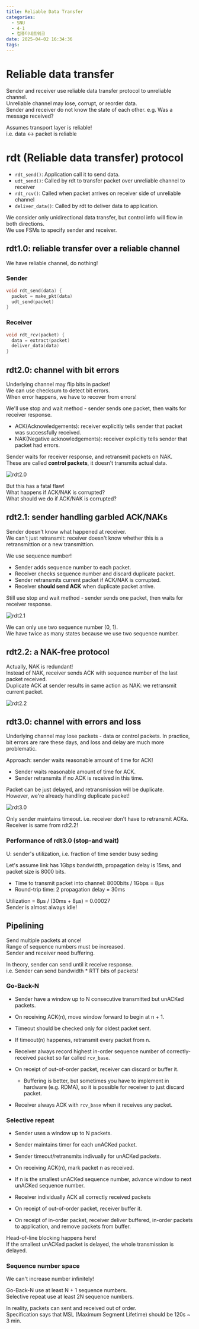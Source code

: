 ```yaml
---
title: Reliable Data Transfer
categories:
  - SNU
  - 4-1
  - 컴퓨터네트워크
date: 2025-04-02 16:34:36
tags:
---
```


# Reliable data transfer

Sender and receiver use reliable data transfer protocol to unreliable channel.  
Unreliable channel may lose, corrupt, or reorder data.  
Sender and receiver do not know the state of each other. e.g. Was a message received?

Assumes transport layer is reliable!  
i.e. data <-> packet is reliable

# rdt (Reliable data transfer) protocol

- `rdt_send()`: Application call it to send data.
- `udt_send()`: Called by rdt to transfer packet over unreliable channel to receiver
- `rdt_rcv()`: Called when packet arrives on receiver side of unreliable channel
- `deliver_data()`: Called by rdt to deliver data to application.

We consider only unidirectional data transfer, but control info will flow in both directions.  
We use FSMs to specify sender and receiver.

## rdt1.0: reliable transfer over a reliable channel

We have reliable channel, do nothing!

### Sender

```c
void rdt_send(data) {
  packet = make_pkt(data)
  udt_send(packet)
}
```

### Receiver

```c
void rdt_rcv(packet) {
  data = extract(packet)
  deliver_data(data)
}
```

## rdt2.0: channel with bit errors

Underlying channel may flip bits in packet!  
We can use checksum to detect bit errors.  
When error happens, we have to recover from errors!

We'll use stop and wait method - sender sends one packet, then waits for receiver response.

- ACK(Acknowledgements): receiver explicitly tells sender that packet was successfully received.  
- NAK(Negative acknowledgements): receiver explicitly tells sender that packet had errors.

Sender waits for receiver response, and retransmit packets on NAK.  
These are called **control packets**, it doesn't transmits actual data.

![rdt2.0](rdt2.0.png)

But this has a fatal flaw!  
What happens if ACK/NAK is corrupted?  
What should we do if ACK/NAK is corrupted?

## rdt2.1: sender handling garbled ACK/NAKs

Sender doesn't know what happened at receiver.  
We can't just retransmit: receiver doesn't know whether this is a retransmittion or a new transmittion.

We use sequence number!

- Sender adds sequence number to each packet.  
- Receiver checks sequence number and discard duplicate packet.  
- Sender retransmits current packet if ACK/NAK is corrupted.  
- Receiver **should send ACK** when duplicate packet arrive.

Still use stop and wait method - sender sends one packet, then waits for receiver response.

![rdt2.1](rdt2.1.png)

We can only use two sequence number (0, 1).  
We have twice as many states because we use two sequence number.

## rdt2.2: a NAK-free protocol

Actually, NAK is redundant!  
Instead of NAK, receiver sends ACK with sequence number of the last packet received.  
Duplicate ACK at sender results in same action as NAK: we retransmit current packet.

![rdt2.2](rdt2.2.png)

## rdt3.0: channel with errors and loss

Underlying channel may lose packets - data or control packets.
In practice, bit errors are rare these days, and loss and delay are much more problematic.

Approach: sender waits reasonable amount of time for ACK!

- Sender waits reasonable amount of time for ACK.
- Sender retransmits if no ACK is received in this time.

Packet can be just delayed, and retransmission will be duplicate.  
However, we're already handling duplicate packet!

![rdt3.0](rdt3.0.png)

Only sender maintains timeout. i.e. receiver don't have to retransmit ACKs.  
Receiver is same from rdt2.2!

### Performance of rdt3.0 (stop-and wait)

U: sender's utilization, i.e. fraction of time sender busy seding

Let's assume link has 1Gbps bandwidth, propagation delay is 15ms, and packet size is 8000 bits.

- Time to transmit packet into channel: 8000bits / 1Gbps = 8μs
- Round-trip time: 2 propagation delay = 30ms

Utilization = 8μs / (30ms + 8μs) = 0.00027  
Sender is almost always idle!

## Pipelining

Send multiple packets at once!  
Range of sequence numbers must be increased.  
Sender and receiver need buffering.

In theory, sender can send until it receive response.  
i.e. Sender can send bandwidth * RTT bits of packets!

### Go-Back-N

- Sender have a window up to N consecutive transmitted but unACKed packets.  
- On receiving ACK(n), move window forward to begin at n + 1.  
- Timeout should be checked only for oldest packet sent.  
- If timeout(n) happenes, retransmit every packet from n.

- Receiver always record highest in-order sequence number of correctly-received packet so far called `rcv_base`.
- On receipt of out-of-order packet, receiver can discard or buffer it.
  - Buffering is better, but sometimes you have to implement in hardware (e.g. RDMA), so it is possible for receiver to just discard packet.
- Receiver always ACK with `rcv_base` when it receives any packet.

### Selective repeat

- Sender uses a window up to N packets.
- Sender maintains timer for each unACKed packet.
- Sender timeout/retransmits indivually for unACKed packets.
- On receiving ACK(n), mark packet n as received.
- If n is the smallest unACKed sequence number, advance window to next unACKed sequence number.

- Receiver individually ACK all correctly received packets
- On receipt of out-of-order packet, receiver buffer it.
- On receipt of in-order packet, receiver deliver buffered, in-order packets to application, and remove packets from buffer.

Head-of-line blocking happens here!  
If the smallest unACKed packet is delayed, the whole transmission is delayed.

### Sequence number space

We can't increase number infinitely!

Go-Back-N use at least N + 1 sequence numbers.  
Selective repeat use at least 2N sequence numbers.

In reality, packets can sent and received out of order.  
Specification says that MSL (Maximum Segment Lifetime) should be 120s ~ 3 min.
